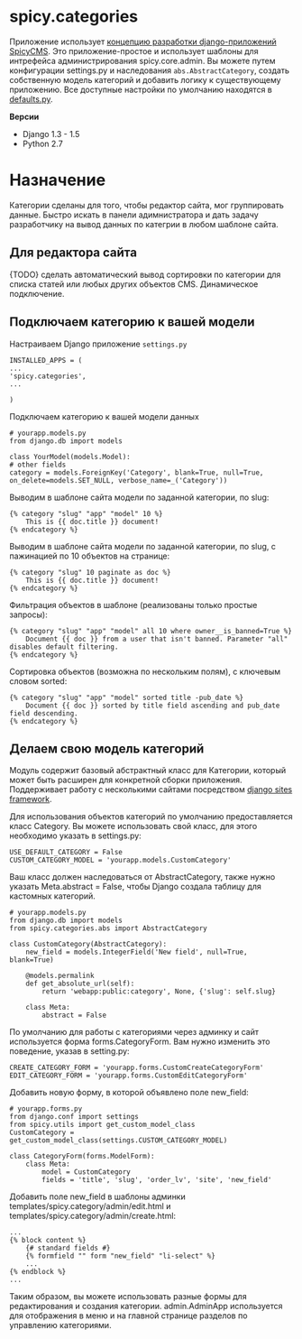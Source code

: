 spicy.categories
================

Приложение использует [концепцию разработки djangо-приложений SpicyCMS](https://github.com/spicycms/spicy.core).
Это приложение-простое и использует шаблоны для интрефейса администрирования spicy.core.admin.
Вы можете путем конфигурации settings.py и наследования ``abs.AbstractCategory``,
создать собственную модель категорий и добавить логику к существующему приложению.
Все доступные настройки по умолчанию находятся в [defaults.py](./src/spicy/categories/defaults.py). 

**Версии**
- Django 1.3 - 1.5
- Python 2.7

Назначение
==========

Категории сделаны для того, чтобы редактор сайта, мог группировать данные.
Быстро искать в панели адимнистратора и дать задачу разработчику на вывод данных по категрии в любом шаблоне сайта.


Для редактора сайта
-------------------

{TODO} сделать автоматический вывод сортировки по категории для списка статей или любых других объектов CMS.
Динамическое подключение.


Подключаем категорию к вашей модели
----------------------------------

Настраиваем Django приложение ``settings.py``

```
INSTALLED_APPS = (
...
'spicy.categories',
...

)
```

Подключаем категорию к вашей модели данных

```
# yourapp.models.py
from django.db import models

class YourModel(models.Model):
# other fields
category = models.ForeignKey('Category', blank=True, null=True, on_delete=models.SET_NULL, verbose_name=_('Category'))
```

Выводим в шаблоне сайта модели по заданной категории, по slug:
```
{% category "slug" "app" "model" 10 %}
    This is {{ doc.title }} document!
{% endcategory %}
```

Выводим в шаблоне сайта модели по заданной категории, по slug, с пажинацией по 10 объектов на странице:
```
{% category "slug" 10 paginate as doc %}
    This is {{ doc.title }} document!
{% endcategory %}
```

Фильтрация объектов в шаблоне (реализованы только простые запросы):
```
{% category "slug" "app" "model" all 10 where owner__is_banned=True %}
    Document {{ doc }} from a user that isn't banned. Parameter "all" disables default filtering.
{% endcategory %}
```

Сортировка объектов (возможна по нескольким полям), с ключевым словом sorted:
```
{% category "slug" "app" "model" sorted title -pub_date %}
    Document {{ doc }} sorted by title field ascending and pub_date field descending.
{% endcategory %}
```

Делаем свою модель категорий
----------------------------

Модуль содержит базовый абстрактный класс для Категории, который может быть расширен для конкретной сборки приложения. Поддерживает работу с несколькими сайтами посредством [django sites framework](https://djbook.ru/rel1.4/ref/contrib/sites.html).

Для использования объектов категорий по умолчанию предоставляется класс Category. Вы можете использовать свой класс, для этого необходимо указать в settings.py:

    USE_DEFAULT_CATEGORY = False
    CUSTOM_CATEGORY_MODEL = 'yourapp.models.CustomCategory'

Ваш класс должен наследоваться от AbstractCategory, также нужно указать Meta.abstract = False, чтобы Django создала таблицу для кастомных категорий.

    # yourapp.models.py
    from django.db import models
    from spicy.categories.abs import AbstractCategory

    class CustomCategory(AbstractCategory):
        new_field = models.IntegerField('New field', null=True, blank=True)

        @models.permalink
        def get_absolute_url(self):
            return 'webapp:public:category', None, {'slug': self.slug}

        class Meta:
            abstract = False

По умолчанию для работы с категориями через админку и сайт используется форма forms.CategoryForm. Вам нужно изменить это поведение, указав в setting.py:

    CREATE_CATEGORY_FORM = 'yourapp.forms.CustomCreateCategoryForm'
    EDIT_CATEGORY_FORM = 'yourapp.forms.CustomEditCategoryForm'
    
Добавить новую форму, в которой объявлено поле new_field:

    # yourapp.forms.py
    from django.conf import settings
    from spicy.utils import get_custom_model_class
    CustomCategory = get_custom_model_class(settings.CUSTOM_CATEGORY_MODEL)

    class CategoryForm(forms.ModelForm):
        class Meta:
            model = CustomCategory
            fields = 'title', 'slug', 'order_lv', 'site', 'new_field'
            
Добавить поле new_field в шаблоны админки templates/spicy.category/admin/edit.html и templates/spicy.category/admin/create.html:

```
...
{% block content %}
    {# standard fields #}
    {% formfield "" form "new_field" "li-select" %}
    ...
{% endblock %}
...
```    

Таким образом, вы можете использовать разные формы для редактирования и создания категории.
admin.AdminApp используется для отображения в меню и на главной странице разделов по управлению категориями.
